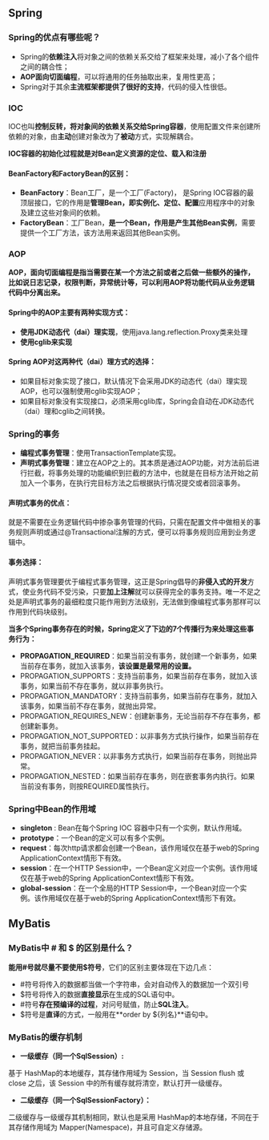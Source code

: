## Spring

### Spring的优点有哪些呢？

- Spring的**依赖注入**将对象之间的依赖关系交给了框架来处理，减小了各个组件之间的耦合性；
- **AOP面向切面编程**，可以将通用的任务抽取出来，复用性更高；
- Spring对于其余**主流框架都提供了很好的支持**，代码的侵入性很低。



### IOC

IOC也叫**控制反转，将对象间的依赖关系交给Spring容器**，使用配置文件来创建所依赖的对象，由**主动**创建对象改为了**被动**方式，实现解耦合。

**IOC容器的初始化过程就是对Bean定义资源的定位、载入和注册**

#### BeanFactory和FactoryBean的区别：

- **BeanFactory**：Bean工厂，是一个工厂(Factory)， 是Spring IOC容器的最顶层接口，它的作用是**管理Bean，即实例化、定位、配置**应用程序中的对象及建立这些对象间的依赖。
- **FactoryBean**：工厂Bean，**是一个Bean，作用是产生其他Bean实例**，需要提供一个工厂方法，该方法用来返回其他Bean实例。



### AOP

**AOP，**面向切面编程是指当需要在某一个方法之前或者之后做一些额外的操作，比如说日志记录，权限判断，异常统计等，可以利用AOP**将功能代码从业务逻辑代码中分离出来。**

#### Spring中的AOP主要有两种实现方式：

- **使用JDK动态代（dai）理实现**，使用java.lang.reflection.Proxy类来处理
- **使用cglib来实现**

#### Spring AOP对这两种代（dai）理方式的选择：

- 如果目标对象实现了接口，默认情况下会采用JDK的动态代（dai）理实现AOP，也可以强制使用cglib实现AOP；
- 如果目标对象没有实现接口，必须采用cglib库，Spring会自动在JDK动态代（dai）理和cglib之间转换。

### Spring的事务

- **编程式事务管理**：使用TransactionTemplate实现。
- **声明式事务管理**：建立在AOP之上的。其本质是通过AOP功能，对方法前后进行拦截，将事务处理的功能编织到拦截的方法中，也就是在目标方法开始之前加入一个事务，在执行完目标方法之后根据执行情况提交或者回滚事务。

#### 声明式事务的优点：

就是不需要在业务逻辑代码中掺杂事务管理的代码，只需在配置文件中做相关的事务规则声明或通过@Transactional注解的方式，便可以将事务规则应用到业务逻辑中。

#### 事务选择：

声明式事务管理要优于编程式事务管理，这正是Spring倡导的**非侵入式的开发**方式，使业务代码不受污染，只要**加上注解**就可以获得完全的事务支持。唯一不足之处是声明式事务的最细粒度只能作用到方法级别，无法做到像编程式事务那样可以作用到代码块级别。

**当多个Spring事务存在的时候，Spring定义了下边的7个传播行为来处理这些事务行为：**

- **PROPAGATION_REQUIRED**：如果当前没有事务，就创建一个新事务，如果当前存在事务，就加入该事务，**该设置是最常用的设置。**
- PROPAGATION_SUPPORTS：支持当前事务，如果当前存在事务，就加入该事务，如果当前不存在事务，就以非事务执行。
- PROPAGATION_MANDATORY：支持当前事务，如果当前存在事务，就加入该事务，如果当前不存在事务，就抛出异常。
- PROPAGATION_REQUIRES_NEW：创建新事务，无论当前存不存在事务，都创建新事务。
- PROPAGATION_NOT_SUPPORTED：以非事务方式执行操作，如果当前存在事务，就把当前事务挂起。
- PROPAGATION_NEVER：以非事务方式执行，如果当前存在事务，则抛出异常。
- PROPAGATION_NESTED：如果当前存在事务，则在嵌套事务内执行。如果当前没有事务，则按REQUIRED属性执行。

### Spring中Bean的作用域

- **singleton** : Bean在每个Spring IOC 容器中只有一个实例，默认作用域。
- **prototype**：一个Bean的定义可以有多个实例。
- **request**：每次http请求都会创建一个Bean，该作用域仅在基于web的Spring ApplicationContext情形下有效。
- **session**：在一个HTTP Session中，一个Bean定义对应一个实例。该作用域仅在基于web的Spring ApplicationContext情形下有效。
- **global-session**：在一个全局的HTTP Session中，一个Bean对应一个实例。该作用域仅在基于web的Spring ApplicationContext情形下有效。

## MyBatis

### MyBatis中 # 和 $ 的区别是什么？

**能用#号就尽量不要使用$符号**，它们的区别主要体现在下边几点：

- \#符号将传入的数据都当做一个字符串，会对自动传入的数据加一个双引号
- $符号将传入的数据**直接显示**在生成的SQL语句中。
- \#符号**存在预编译的过程**，对问号赋值，防止**SQL注入**。
- $符号是**直译**的方式，一般用在**order by ${列名}**语句中。

### MyBatis的缓存机制

- **一级缓存（同一个SqlSession）:**

基于 HashMap的本地缓存，其存储作用域为 Session，当 Session flush 或 close 之后，该 Session 中的所有缓存就将清空，默认打开一级缓存。

- **二级缓存（同一个SqlSessionFactory）：**

二级缓存与一级缓存其机制相同，默认也是采用 HashMap的本地存储，不同在于其存储作用域为 Mapper(Namespace)，并且可自定义存储源。